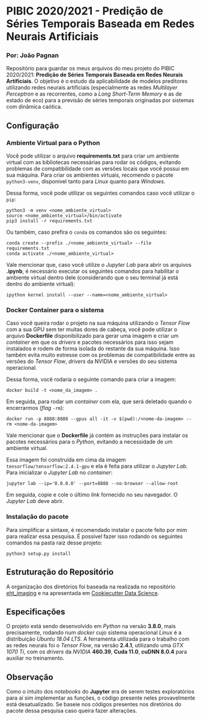 # PIBIC 2020/2021 - Predição de Séries Temporais Baseada em Redes Neurais Artificiais
### Por: João Pagnan

Repositório para guardar os meus arquivos do meu projeto do PIBIC 2020/2021: **Predição de Séries Temporais Baseada em Redes Neurais Artificiais**. O objetivo é o estudo da aplicabilidade de modelos preditores utilizando redes neurais artificiais (especialmente as redes *Multilayer Perceptron* e as recorrentes, como a *Long Short-Term Memory* e as de estado de eco) para a previsão de séries temporais originadas por sistemas com dinâmica caótica.

## Configuração

### Ambiente Virtual para o Python
Você pode utilizar o arquivo **requirements.txt** para criar um ambiente virtual com as bibliotecas necessárias para rodar os códigos, evitando problemas de compatibilidade com as versões locais que você possui em sua máquina. Para criar os ambientes virtuais, recomendo o pacote `python3-venv`, disponível tanto para *Linux* quanto para *Windows*.

Dessa forma, você pode utilizar os seguintes comandos caso você utilizar o `pip`:
```
python3 -m venv <nome_ambiente_virtual> 
source <nome_ambiente_virtual>/bin/activate 
pip3 install -r requirements.txt 
```

Ou também, caso prefira o `conda` os comandos são os seguintes:
```
conda create --prefix ./<nome_ambiente_virtual> --file requirements.txt 
conda activate ./<nome_ambiente_virtual>
```

Vale mencionar que, caso você utilize o *Jupyter Lab* para abrir os arquivos **.ipynb**, é necessário executar os seguintes comandos para habilitar o ambiente virtual dentro dele (considerando que o seu terminal já está dentro do ambiente virtual):
```
ipython kernel install --user --name=<nome_ambiente_virtual>
```
### Docker Container para o sistema
Caso você queira rodar o projeto na sua máquina utilizando o *Tensor Flow* com a sua GPU sem ter muitas dores de cabeça, você pode utilizar o arquivo **Dockerfile** disponibilizado para gerar uma imagem e criar um *container* em que os *drivers* e pacotes necessários para isso sejam instalados e rodem de forma isolada do restante da sua máquina. Isso também evita muito estresse com os problemas de compatibilidade entre as versões do *Tensor Flow*, *drivers* da NVIDIA e versões do seu sistema operacional.

Dessa forma, você rodaria o seguinte comando para criar a imagem:
```
docker build -t <nome_da_imagem> .
```

Em seguida, para rodar um *container* com ela, que será deletado quando o encerrarmos (*flag* `-rm`):
```
docker run -p 8888:8888 --gpus all -it -v $(pwd):/<nome-da-imagem> --rm <nome-da-imagem>
```
Vale mencionar que o **Dockerfile** já contém as instruções para instalar os pacotes necessários para o *Python*, evitando a necessidade de um ambiente virtual.

Essa imagem foi construída em cima da imagem `tensorflow/tensorflow:2.4.1-gpu` e ela é feita para utilizar o *Jupyter Lab*.
Para inicializar o *Jupyter Lab* no *container*:
```
jupyter lab --ip='0.0.0.0' --port=8888 --no-browser --allow-root
```
Em seguida, copie e cole o último *link* fornecido no seu navegador. O *Jupyter Lab* deve abrir.

### Instalação do pacote

Para simplificar a sintaxe, é recomendado instalar o pacote feito por mim para realizar essa pesquisa. É possível fazer isso rodando os seguintes comandos na pasta raiz desse projeto:
```
python3 setup.py install
```

## Estruturação do Repositório
A organização dos diretórios foi baseada na realizada no repositório [eht_imaging](https://github.com/achael/eht-imaging) e na apresentada em [Cookiecutter Data Science](http://drivendata.github.io/cookiecutter-data-science/). 

## Especificações
O projeto está sendo desenvolvido em *Python* na versão **3.8.0**, mais precisamente, rodando num *docker*  cujo sistema operacional *Linux* é a distribuição *Ubuntu 18.04 LTS*. A ferramenta utilizada para o trabalho com as redes neurais foi o *Tensor Flow*, na versão **2.4.1**, utilizando uma *GTX 1070 Ti*, com os *drivers* da *NVIDIA* **460.39**, **Cuda 11.0**, **cuDNN 8.0.4** para auxiliar no treinamento.

## Observação
Como o intuito dos *notebooks* do **Jupyter** era de serem testes exploratórios para aí sim implementar as funções, o código presente neles provavelmente está desatualizado. Se baseie nos códigos presentes nos diretórios do pacote dessa pesquisa caso queira fazer alterações. 
